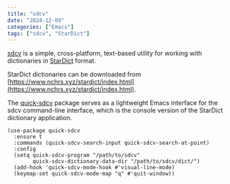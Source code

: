 ```yaml
---
title: "sdcv"
date: "2024-12-09"
categories: ["Emacs"]
tags: ["sdcv", "StarDict"]
---
```


[sdcv](https://github.com/Dushistov/sdcv) is a simple, cross-platform, text-based utility for working with dictionaries in [StarDict](https://stardict-4.sourceforge.net/) format.

StarDict dictionaries can be downloaded from [https://www.nchrs.xyz/stardict/index.html](https://www.nchrs.xyz/stardict/index.html).

The [quick-sdcv](https://github.com/jamescherti/quick-sdcv.el) package serves as a lightweight Emacs interface for the sdcv command-line interface, which is the console version of the StarDict dictionary application.

```elisp
(use-package quick-sdcv
  :ensure t
  :commands (quick-sdcv-search-input quick-sdcv-search-at-point)
  :config
  (setq quick-sdcv-program "/path/to/sdcv"
        quick-sdcv-dictionary-data-dir "/path/to/sdcv/dict/")
  (add-hook 'quick-sdcv-mode-hook #'visual-line-mode)
  (keymap-set quick-sdcv-mode-map "q" #'quit-window))
```
